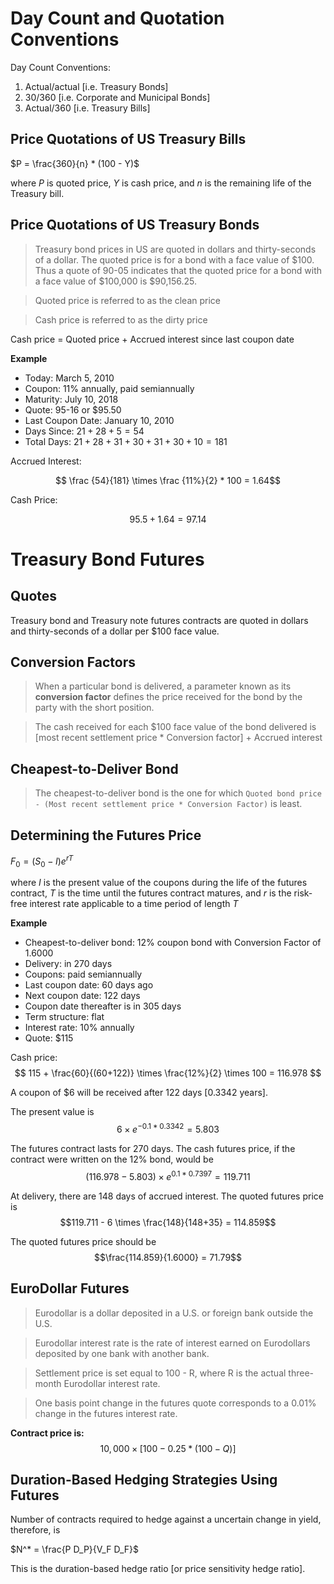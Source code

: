 Day Count and Quotation Conventions
===================================

Day Count Conventions:

 1. Actual/actual [i.e. Treasury Bonds]
 2. 30/360 [i.e. Corporate and Municipal Bonds]
 3. Actual/360 [i.e. Treasury Bills]

Price Quotations of US Treasury Bills
-------------------------------------

$P = \frac{360}{n} * (100 - Y)$

where $P$ is quoted price, $Y$ is cash price, and $n$ is the remaining life of the Treasury bill.

Price Quotations of US Treasury Bonds
-------------------------------------

> Treasury bond prices in US are quoted in dollars and thirty-seconds of a dollar. The quoted price is for a bond with a face value of \$100. Thus a quote of 90-05 indicates that the quoted price for a bond with a face value of \$100,000 is \$90,156.25.

> Quoted price is referred to as the clean price

> Cash price is referred to as the dirty price

Cash price = Quoted price + Accrued interest since last coupon date

**Example**
- Today: March 5, 2010
- Coupon: 11% annually, paid semiannually
- Maturity: July 10, 2018
- Quote: 95-16 or \$95.50
- Last Coupon Date: January 10, 2010
- Days Since: $21+28+5 = 54$
- Total Days: $21+28+31+30+31+30+10 = 181$

Accrued Interest:

$$ \frac {54}{181} \times \frac {11%}{2} * 100 = 1.64$$

Cash Price:

$$ 95.5 + 1.64 = 97.14$$

Treasury Bond Futures
=====================

Quotes
------

Treasury bond and Treasury note futures contracts are quoted in dollars and thirty-seconds of a dollar per \$100 face value.

Conversion Factors
------------------

> When a particular bond is delivered, a parameter known as its **conversion factor** defines the price received for the bond by the party with the short position.

> The cash received for each \$100 face value of the bond delivered is [most recent settlement price * Conversion factor] + Accrued interest

Cheapest-to-Deliver Bond
------------------------

> The cheapest-to-deliver bond is the one for which
`Quoted bond price - (Most recent settlement price * Conversion Factor)`
is least.

Determining the Futures Price
-----------------------------

$F_0 = (S_0 - I){e}^{rT}$

where $I$ is the present value of the coupons during the life of the futures contract, $T$ is the time until the futures contract matures, and $r$ is the risk-free interest rate applicable to a time period of length $T$

**Example**
- Cheapest-to-deliver bond: 12% coupon bond with Conversion Factor of 1.6000
- Delivery: in 270 days
- Coupons: paid semiannually
- Last coupon date: 60 days ago
- Next coupon date: 122 days
- Coupon date thereafter is in 305 days
- Term structure: flat
- Interest rate: 10% annually
- Quote: \$115

Cash price:
$$ 115 + \frac{60}{(60+122)} \times \frac{12%}{2} \times 100 = 116.978 $$

A coupon of \$6 will be received after 122 days [0.3342 years]. 

The present value is $$6 \times {e}^{-0.1 * 0.3342} = 5.803$$

The futures contract lasts for 270 days. The cash futures price, if the contract were written on the 12% bond, would be
$$(116.978 - 5.803) \times {e}^{0.1*0.7397} = 119.711$$

At delivery, there are 148 days of accrued interest. The quoted futures price is
$$119.711 - 6 \times \frac{148}{148+35} = 114.859$$

The quoted futures price should be
$$\frac{114.859}{1.6000} = 71.79$$

EuroDollar Futures
------------

> Eurodollar is a dollar deposited in a U.S. or foreign bank outside the U.S.

> Eurodollar interest rate is the rate of interest earned on Eurodollars deposited by one bank with another bank.

> Settlement price is set equal to 100 - R, where R is the actual three-month Eurodollar interest rate.

> One basis point change in the futures quote corresponds to a 0.01% change in the futures interest rate.

**Contract price is:** $$10,000 \times [100 - 0.25 * (100 - Q)]$$

Duration-Based Hedging Strategies Using Futures
----------

Number of contracts required to hedge against a uncertain change in yield, therefore, is 

$N^* = \frac{P D_P}{V_F D_F}$

This is the duration-based hedge ratio [or price sensitivity hedge ratio].



